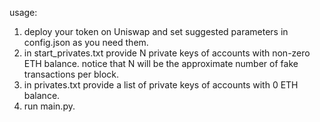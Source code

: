 usage: 
1) deploy your token on Uniswap and set suggested parameters in config.json as you need them.
2) in start_privates.txt provide N private keys of accounts with non-zero ETH balance. notice that N will be the approximate number of fake transactions per block.
3) in privates.txt provide a list of private keys of accounts with 0 ETH balance.
4) run main.py.